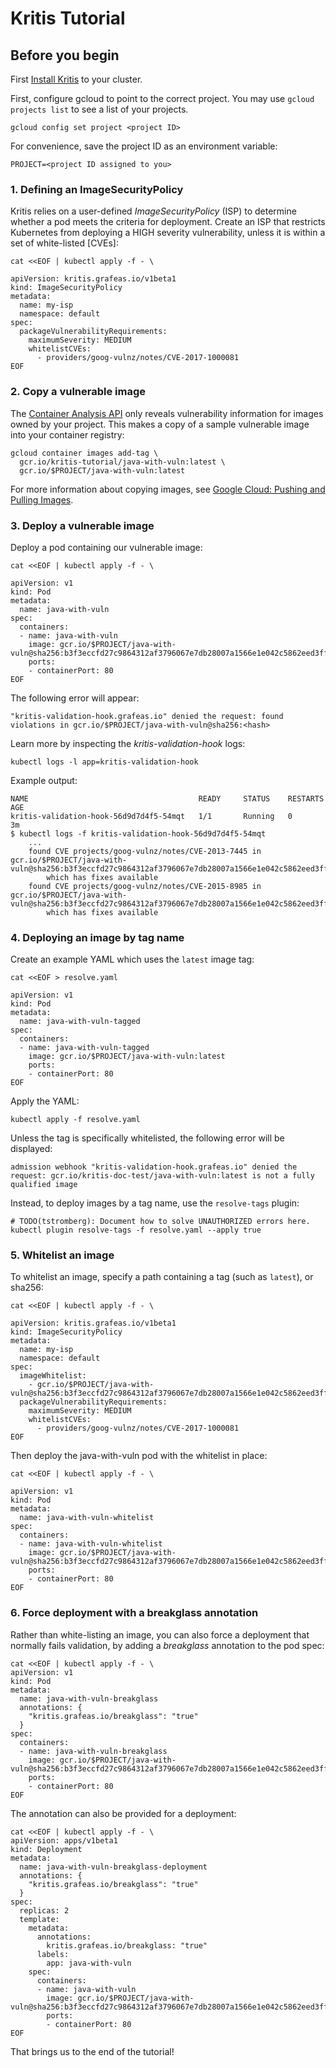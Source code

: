# Kritis Tutorial

## Before you begin

First [Install Kritis](install.md) to your cluster.

First, configure gcloud to point to the correct project. You may use  `gcloud projects list` to see a list of your projects. 

```shell
gcloud config set project <project ID>
```

For convenience, save the project ID as an environment variable:

```shell
PROJECT=<project ID assigned to you>
```

### 1. Defining an ImageSecurityPolicy

Kritis relies on a user-defined *ImageSecurityPolicy* (ISP) to determine whether a pod meets the criteria for deployment. Create an ISP that restricts Kubernetes from deploying a HIGH severity vulnerability, unless it is within a set of white-listed [CVEs]:

```shell
cat <<EOF | kubectl apply -f - \

apiVersion: kritis.grafeas.io/v1beta1
kind: ImageSecurityPolicy
metadata:
  name: my-isp
  namespace: default
spec:
  packageVulnerabilityRequirements:
    maximumSeverity: MEDIUM
    whitelistCVEs:
      - providers/goog-vulnz/notes/CVE-2017-1000081
EOF
```

### 2. Copy a vulnerable image

The [Container Analysis API](https://cloud.google.com/container-analysis/api/reference/rest/) only reveals vulnerability information for images owned by your project. This makes a copy of a sample vulnerable image into your container registry:

```shell
gcloud container images add-tag \
  gcr.io/kritis-tutorial/java-with-vuln:latest \
  gcr.io/$PROJECT/java-with-vuln:latest
```

For more information about copying images, see [Google Cloud: Pushing and Pulling Images](https://cloud.google.com/container-registry/docs/pushing-and-pulling).

### 3. Deploy a vulnerable image

Deploy a pod containing our vulnerable image:

```shell
cat <<EOF | kubectl apply -f - \

apiVersion: v1
kind: Pod
metadata:
  name: java-with-vuln
spec:
  containers:
  - name: java-with-vuln
    image: gcr.io/$PROJECT/java-with-vuln@sha256:b3f3eccfd27c9864312af3796067e7db28007a1566e1e042c5862eed3ff1b2c8
    ports:
    - containerPort: 80
EOF
```

The following error will appear:

```shell
"kritis-validation-hook.grafeas.io" denied the request: found violations in gcr.io/$PROJECT/java-with-vuln@sha256:<hash>
```

Learn more by inspecting the *kritis-validation-hook* logs:

```shell
kubectl logs -l app=kritis-validation-hook
```

Example output:

```shell
NAME                                      READY     STATUS    RESTARTS   AGE
kritis-validation-hook-56d9d7d4f5-54mqt   1/1       Running   0          3m
$ kubectl logs -f kritis-validation-hook-56d9d7d4f5-54mqt
    ...
    found CVE projects/goog-vulnz/notes/CVE-2013-7445 in gcr.io/$PROJECT/java-with-vuln@sha256:b3f3eccfd27c9864312af3796067e7db28007a1566e1e042c5862eed3ff1b2c8
        which has fixes available
    found CVE projects/goog-vulnz/notes/CVE-2015-8985 in gcr.io/$PROJECT/java-with-vuln@sha256:b3f3eccfd27c9864312af3796067e7db28007a1566e1e042c5862eed3ff1b2c8
        which has fixes available
```

### 4. Deploying an image by tag name

Create an example YAML which uses the `latest` image tag:

```shell
cat <<EOF > resolve.yaml

apiVersion: v1
kind: Pod
metadata:
  name: java-with-vuln-tagged
spec:
  containers:
  - name: java-with-vuln-tagged
    image: gcr.io/$PROJECT/java-with-vuln:latest
    ports:
    - containerPort: 80
EOF
```

Apply the YAML:

```shell
kubectl apply -f resolve.yaml
```

Unless the tag is specifically whitelisted, the following error will be displayed:

```shell
admission webhook "kritis-validation-hook.grafeas.io" denied the request: gcr.io/kritis-doc-test/java-with-vuln:latest is not a fully qualified image
```

Instead, to deploy images by a tag name, use the `resolve-tags` plugin:

```shell
# TODO(tstromberg): Document how to solve UNAUTHORIZED errors here.
kubectl plugin resolve-tags -f resolve.yaml --apply true
```


### 5. Whitelist an image

To whitelist an image, specify a path containing a tag (such as `latest`), or sha256:

```shell
cat <<EOF | kubectl apply -f - \

apiVersion: kritis.grafeas.io/v1beta1
kind: ImageSecurityPolicy
metadata:
  name: my-isp
  namespace: default
spec:
  imageWhitelist:
    - gcr.io/$PROJECT/java-with-vuln@sha256:b3f3eccfd27c9864312af3796067e7db28007a1566e1e042c5862eed3ff1b2c8
  packageVulnerabilityRequirements:
    maximumSeverity: MEDIUM
    whitelistCVEs:
      - providers/goog-vulnz/notes/CVE-2017-1000081
EOF
```

Then deploy the java-with-vuln pod with the whitelist in place:

```shell
cat <<EOF | kubectl apply -f - \

apiVersion: v1
kind: Pod
metadata:
  name: java-with-vuln-whitelist
spec:
  containers:
  - name: java-with-vuln-whitelist
    image: gcr.io/$PROJECT/java-with-vuln@sha256:b3f3eccfd27c9864312af3796067e7db28007a1566e1e042c5862eed3ff1b2c8
    ports:
    - containerPort: 80
EOF
```

### 6. Force deployment with a breakglass annotation

Rather than white-listing an image, you can also force a deployment  that normally fails validation, by adding a *breakglass* annotation to the pod spec:

```shell
cat <<EOF | kubectl apply -f - \
apiVersion: v1
kind: Pod
metadata:
  name: java-with-vuln-breakglass
  annotations: {
    "kritis.grafeas.io/breakglass": "true"
  }
spec:
  containers:
  - name: java-with-vuln-breakglass
    image: gcr.io/$PROJECT/java-with-vuln@sha256:b3f3eccfd27c9864312af3796067e7db28007a1566e1e042c5862eed3ff1b2c8
    ports:
    - containerPort: 80
EOF
```

The annotation can also be provided for a deployment:

```shell
cat <<EOF | kubectl apply -f - \
apiVersion: apps/v1beta1
kind: Deployment
metadata:
  name: java-with-vuln-breakglass-deployment
  annotations: {
    "kritis.grafeas.io/breakglass": "true"
  }
spec:
  replicas: 2
  template:
    metadata:
      annotations:
        kritis.grafeas.io/breakglass: "true"
      labels:
        app: java-with-vuln
    spec:
      containers:
      - name: java-with-vuln
        image: gcr.io/$PROJECT/java-with-vuln@sha256:b3f3eccfd27c9864312af3796067e7db28007a1566e1e042c5862eed3ff1b2c8
        ports:
        - containerPort: 80
EOF
```

That brings us to the end of the tutorial!

